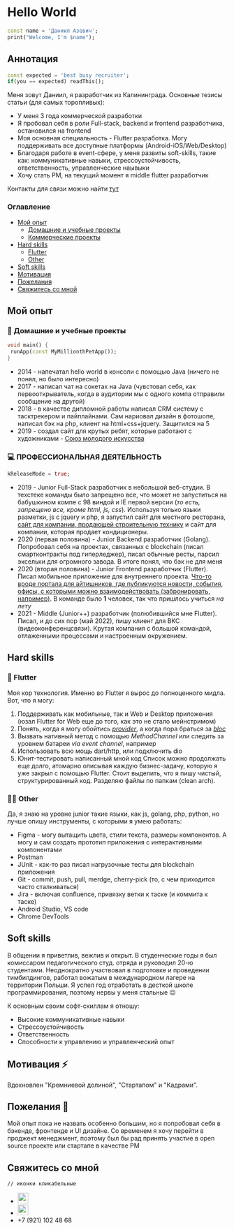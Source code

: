 # Hello World
```dart
const name = 'Даниил Азевич';
print("Welcome, I'm $name");
```

## Аннотация
```dart
const expected = 'best busy recruiter';
if(you == expected) readThis();
```
Меня зовут Даниил, я разработчик из Калининграда. Основные тезисы статьи (для самых торопливых):
 * У меня 3 года коммерческой разработки
 * Я пробовал себя в роли Full-stack, backend и frontend разработчика, остановился на frontend
 * Моя основная специальность - Flutter разработка. Могу поддерживать все доступные платформы (Android-iOS/Web/Desktop)
 * Благодаря работе в event-сфере, у меня развиты soft-skills, такие как: коммуникативные навыки, стрессоустойчивость, ответственность, управленческие наывыки
 * Хочу стать PM, на текущий момент я middle flutter разработчик

Контакты для связи можно найти [тут](https://github.com/dazevich#%D1%81%D0%B2%D1%8F%D0%B6%D0%B8%D1%82%D0%B5%D1%81%D1%8C-%D1%81%D0%BE-%D0%BC%D0%BD%D0%BE%D0%B9)
### Оглавление
* [Мой опыт](https://github.com/dazevich#%D0%BC%D0%BE%D0%B9-%D0%BE%D0%BF%D1%8B%D1%82)
  * [Домашние и учебные проекты](https://github.com/dazevich#-%D0%B4%D0%BE%D0%BC%D0%B0%D1%88%D0%BD%D0%B8%D0%B5-%D0%B8-%D1%83%D1%87%D0%B5%D0%B1%D0%BD%D1%8B%D0%B5-%D0%BF%D1%80%D0%BE%D0%B5%D0%BA%D1%82%D1%8B)
  * [Коммерческие проекты](https://github.com/dazevich#-%D0%BF%D1%80%D0%BE%D1%84%D0%B5%D1%81%D1%81%D0%B8%D0%BE%D0%BD%D0%B0%D0%BB%D1%8C%D0%BD%D0%B0%D1%8F-%D0%B4%D0%B5%D1%8F%D1%82%D0%B5%D0%BB%D1%8C%D0%BD%D0%BE%D1%81%D1%82%D1%8C)
* [Hard skills](https://github.com/dazevich#hard-skills)
  * [Flutter](https://github.com/dazevich#-flutter)  
  * [Other](https://github.com/dazevich#-other)
* [Soft skills](https://github.com/dazevich#soft-skills)
* [Мотивация](https://github.com/dazevich#%D0%BC%D0%BE%D1%82%D0%B8%D0%B2%D0%B0%D1%86%D0%B8%D1%8F-)
* [Пожелания](https://github.com/dazevich#%D0%BF%D0%BE%D0%B6%D0%B5%D0%BB%D0%B0%D0%BD%D0%B8%D1%8F-)
* [Свяжитесь со мной](https://github.com/dazevich#%D1%81%D0%B2%D1%8F%D0%B6%D0%B8%D1%82%D0%B5%D1%81%D1%8C-%D1%81%D0%BE-%D0%BC%D0%BD%D0%BE%D0%B9)

## Мой опыт
### 🌱 Домашние и учебные проекты
```dart
void main() {
 runApp(const MyMillionthPetApp());
}
```
* 2014 - напечатал hello world в консоли с помощью Java (ничего не понял, но было интересно)
* 2017 - написал чат на сокетах на Java (чувстовал себя, как первооткрыватель, когда в аудитории мы с одного компа отправили сообщение на другой)
* 2018 - в качестве дипломной работы написал CRM систему с тасктрекером и пайплайнами. Сам нариовал дизайн в фотошопе, написал бэк на php, клиент на html+css+jquery. Защитился на 5
* 2019 - создал сайт для крутых ребят, которые работают с художниками - [Союз молодого искусства](http://youngart39.ru/)
### 💻 ПРОФЕССИОНАЛЬНАЯ ДЕЯТЕЛЬНОСТЬ
```dart
kReleaseMode = true;
```
* 2019 - Junior Full-Stack разработчик в небольшой веб-студии. В техстеке команды было запрещено все, что может не запуститься на бабушкином компе с 98 виндой и IE первой версии (*то есть, запрещено все, кроме html, js, css*). Используя только языки разметки, js с jquery и php, я запустил сайт для местного ресторана, [сайт для компании, продающей строительную технику](https://triton-group.ru/) и сайт для компании, которая продает кондиционеры. 
* 2020 (первая половина) - Junior Backend разработчик (Golang). Попробовал себя на проектах, связанных с blockchain (писал смартконтракты под гиперледжер), писал обычные ресты, парсил эксельки для огромного завода. В итоге понял, что бэк не для меня
* 2020 (вторая половина) - Junior Frontend разработчик (Flutter). Писал мобильное приложение для внутреннего проекта. [Что-то вроде портала для айтишников, где публикуются новости, события, офисы, с которыми можно взаимодействовать (забронировать, например)](https://x-cluster.com/). В команде было **1** человек, так что пришлось учиться *на лету*
* 2021 - Middle (Junior++) разработчик (полюбившийся мне Flutter). Писал, и до сих пор (май 2022), пишу клиент для ВКС (видеоконференцсвязи). Крутая компания с большой командой, отлаженными процессами и настроенным окружением.

## Hard skills
### 🎯 Flutter
Моя кор технология. Именно во Flutter я вырос до полноценного мидла. Вот, что я могу:
  1. Поддерживать как мобильные, так и Web и Desktop приложения (юзал Flutter for Web еще до того, как это не стало мейнстримом)
  2. Понять, когда я могу обойтись *[provider](https://pub.dev/packages/provider)*, а когда пора браться за *[bloc](https://pub.dev/packages/bloc)*
  3. Вызвать нативный метод с помощью *MethodChannel* или следить за уровнем батареи *via event channel*, например
  4. Использовать всю мощь dart/http, или подключить dio
  5. Юнит-тестировать написанный мной код
Список можно продолжать еще долго, атомарно описывая каждую бизнес-задачу, которую я уже закрыл с помощью Flutter. Стоит выделить, что я пишу чистый, структурированный код. Разделяю файлы по папкам (clean arch).
### 👨‍💻 Other
Да, я знаю на уровне junior такие языки, как js, golang, php, python, но лучше опишу инструменты, с которыми я умею работать:
* Figma - могу вытащить цвета, стили текста, размеры компонентов. А могу и сам создать прототип приложения с интерактивными компонентами
* Postman
* JUnit - как-то раз писал нагрузочные тесты для blockchain приложения
* Git - commit, push, pull, merdge, cherry-pick (то, с чем приходится часто сталкиваться)
* Jira - включая confluence, привязку ветки к таске (и коммита к таске)
* Android Studio, VS code
* Chrome DevTools

## Soft skills
В общении я приветлив, вежлив и открыт. В студенческие годы я был комиссаром педагогического студ. отряда и руководил 20-ю студентами. Неоднократно участвовал в подготовке и проведении тимбилдингов, работал вожатым в международном лагере на территории Польши. Я успел год отработать в десткой школе программирования, поэтому нервы у меня стальные 😉

К основным своим софт-скиллам я отношу:
* Высокие коммуникативные навыки
* Стрессоустойчивость
* Ответственность
* Способности к управлению и управленческий опыт

## Мотивация ⚡
Вдохновлен "Кремниевой долиной", "Стартапом" и "Кадрами".

## Пожелания 🌠
Мой опыт пока не назвать особенно большим, но я попробовал себя в бэкенде, фронтенде и UI дизайне. Со временем я хочу перейти в проджект менеджмент, поэтому был бы рад принять участие в open source проекте или стартапе в качестве PM

## Свяжитесь со мной
```
// иконки кликабельные
```
* [<img src='https://cdn-icons-png.flaticon.com/512/906/906377.png' width='24'>](https://t.me/dazevichwebs) 
* [<img src='https://upload.wikimedia.org/wikipedia/commons/thumb/5/55/Yandex_Mail_icon.svg/2048px-Yandex_Mail_icon.svg.png' width='24'>](mailto:dazevichweb@yandex.ru)
* +7 (921) 102 48 68

<!--
**dazevich/dazevich** is a ✨ _special_ ✨ repository because its `README.md` (this file) appears on your GitHub profile.

Here are some ideas to get you started:

- 🔭 I’m currently working on ...
- 🌱 I’m currently learning ...
- 👯 I’m looking to collaborate on ...
- 🤔 I’m looking for help with ...
- 💬 Ask me about ...
- 📫 How to reach me: ...
- 😄 Pronouns: ...
- ⚡ Fun fact: ...
-->
